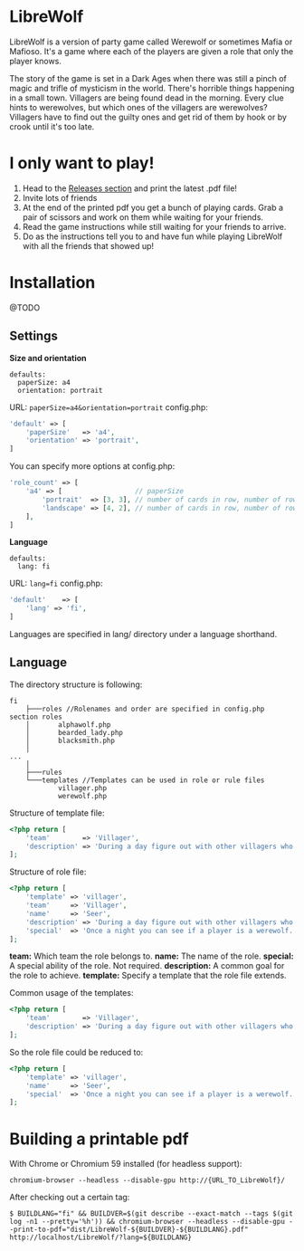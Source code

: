 # LibreWolf

LibreWolf is a version of party game called Werewolf or sometimes Mafia or Mafioso. It's a game where each of the players are given a role that only the player knows.

The story of the game is set in a Dark Ages when there was still a pinch of magic and trifle of mysticism in the world. There's horrible things happening in a small town. Villagers are being found dead in the morning. Every clue hints to werewolves, but which ones of the villagers are werewolves? Villagers have to find out the guilty ones and get rid of them by hook or by crook until it's too late.

# I only want to play!

1. Head to the [Releases section](https://github.com/Zachu/LibreWolf/releases) and print the latest .pdf file!
2. Invite lots of friends
3. At the end of the printed pdf you get a bunch of playing cards. Grab a pair of scissors and work on them while waiting for your friends.
4. Read the game instructions while still waiting for your friends to arrive.
5. Do as the instructions tell you to and have fun while playing LibreWolf with all the friends that showed up!

# Installation

@TODO

## Settings

__Size and orientation__
```
defaults:
  paperSize: a4
  orientation: portrait
```

URL: `paperSize=a4&orientation=portrait`
config.php: 
```php
'default' => [
    'paperSize'   => 'a4',
    'orientation' => 'portrait',
]
```

You can specify more options at config.php:
```php
'role_count' => [
    'a4' => [                  // paperSize
        'portrait'  => [3, 3], // number of cards in row, number of rows
        'landscape' => [4, 2], // number of cards in row, number of rows
    ],
]
```

__Language__
```
defaults:
  lang: fi
```

URL: `lang=fi`
config.php:
```php
'default'    => [
    'lang' => 'fi',
]
```

Languages are specified in lang/ directory under a language shorthand.

## Language

The directory structure is following:
```
fi
    ├───roles //Rolenames and order are specified in config.php section roles
    │       alphawolf.php
    │       bearded_lady.php
    │       blacksmith.php
    │
...
    │
    ├───rules
    └───templates //Templates can be used in role or rule files
            villager.php
            werewolf.php
```

Structure of template file:
```php
<?php return [
    'team'        => 'Villager',
    'description' => 'During a day figure out with other villagers who are the werewolves, and get rid of them before it is too late!',
];
```

Structure of role file:
```php
<?php return [
    'template' => 'villager',
    'team'     => 'Villager',
    'name'     => 'Seer',
    'description' => 'During a day figure out with other villagers who are the werewolves, and get rid of them before it is too late!',
    'special'  => 'Once a night you can see if a player is a werewolf.',
];
```
__team:__ Which team the role belongs to.
__name:__ The name of the role.
__special:__ A special ability of the role. Not required.
__description:__ A common goal for the role to achieve.
__template:__ Specify a template that the role file extends.

Common usage of the templates:
```php
<?php return [
    'team'        => 'Villager',
    'description' => 'During a day figure out with other villagers who are the werewolves, and get rid of them before it is too late!',
];
```

So the role file could be reduced to:
```php
<?php return [
    'template' => 'villager',
    'name'     => 'Seer',
    'special'  => 'Once a night you can see if a player is a werewolf.',
];
```

# Building a printable pdf

With Chrome or Chromium 59 installed (for headless support):
```
chromium-browser --headless --disable-gpu http://{URL_TO_LibreWolf}/
```

After checking out a certain tag:
```
$ BUILDLANG="fi" && BUILDVER=$(git describe --exact-match --tags $(git log -n1 --pretty='%h')) && chromium-browser --headless --disable-gpu --print-to-pdf="dist/LibreWolf-${BUILDVER}-${BUILDLANG}.pdf" http://localhost/LibreWolf/?lang=${BUILDLANG}
```

